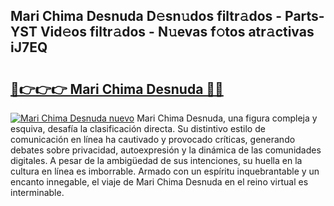 ## Mari Chima Desnuda D𝚎sn𝚞dos filtr𝚊dos - Parts-YST Vid𝚎os filtr𝚊dos - N𝚞evas f𝚘tos atr𝚊ctivas iJ7EQ

# <h2><a href="http://mbafo71.tromn.icu/?c=Mari+Chima+Desnuda">🔗👉👉👉 Mari Chima Desnuda 🔗🔗</a></h2>

[![Mari Chima Desnuda nuevo](https://i.imgur.com/pEAQMta.gif)](http://mbafo71.tromn.icu/?c=Mari+Chima+Desnuda)
Mari Chima Desnuda, una figura compleja y esquiva, desafía la clasificación directa. Su distintivo estilo de comunicación en línea ha cautivado y provocado críticas, generando debates sobre privacidad, autoexpresión y la dinámica de las comunidades digitales. A pesar de la ambigüedad de sus intenciones, su huella en la cultura en línea es imborrable. Armado con un espíritu inquebrantable y un encanto innegable, el viaje de Mari Chima Desnuda en el reino virtual es interminable.
